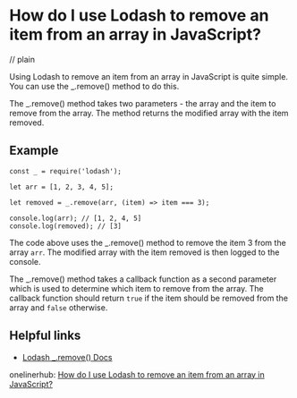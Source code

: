 # How do I use Lodash to remove an item from an array in JavaScript?
// plain

Using Lodash to remove an item from an array in JavaScript is quite simple. You can use the _.remove() method to do this.

The _.remove() method takes two parameters - the array and the item to remove from the array. The method returns the modified array with the item removed.

## Example


```
const _ = require('lodash');

let arr = [1, 2, 3, 4, 5];

let removed = _.remove(arr, (item) => item === 3);

console.log(arr); // [1, 2, 4, 5]
console.log(removed); // [3]
```

The code above uses the _.remove() method to remove the item 3 from the array `arr`. The modified array with the item removed is then logged to the console.

The _.remove() method takes a callback function as a second parameter which is used to determine which item to remove from the array. The callback function should return `true` if the item should be removed from the array and `false` otherwise.

## Helpful links
- [Lodash _.remove() Docs](https://lodash.com/docs/#remove)

onelinerhub: [How do I use Lodash to remove an item from an array in JavaScript?](https://onelinerhub.com/javascript-lodash/how-do-i-use-lodash-to-remove-an-item-from-an-array-in-javascript)